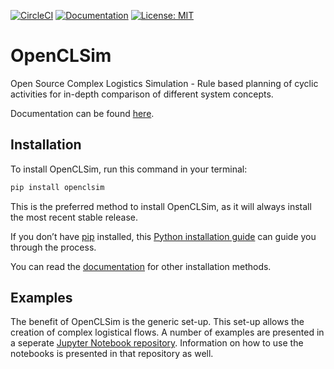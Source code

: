 [![CircleCI](https://circleci.com/gh/TUDelft-CITG/OpenCLSim.svg?style=svg&circle-token=fc95d870dc21fdf11e1ebc02f9defcd99212197a)](https://circleci.com/gh/TUDelft-CITG/OpenCLSim)
[ ![Documentation](https://img.shields.io/badge/sphinx-documentation-brightgreen.svg)](https://openclsim.readthedocs.io)
[ ![License: MIT](https://img.shields.io/badge/License-MIT-brightgreen.svg)](https://github.com/TUDelft-CITG/OpenCLSim/blob/master/LICENSE.txt)

# OpenCLSim

Open Source Complex Logistics Simulation - Rule based planning of cyclic activities for in-depth comparison of different system concepts.

Documentation can be found [here](https://openclsim.readthedocs.io).

## Installation

To install OpenCLSim, run this command in your terminal:

``` bash
pip install openclsim
```

This is the preferred method to install OpenCLSim, as it will always install the most recent stable release.

If you don’t have [pip](https://pip.pypa.io) installed, this [Python installation guide](http://docs.python-guide.org/en/latest/starting/installation/) can guide you through the process.

You can read the [documentation](https://openclsim.readthedocs.io/en/latest/installation.html) for other installation methods.

## Examples

The benefit of OpenCLSim is the generic set-up. This set-up allows the creation of complex logistical flows. A number of examples are presented in a seperate [Jupyter Notebook repository](https://github.com/TUDelft-CITG/OpenCLSim-Notebooks). Information on how to use the notebooks is presented in that repository as well.
